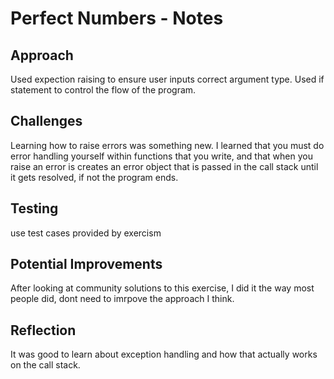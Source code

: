 # Perfect Numbers - Notes

## Approach
Used expection raising to ensure user inputs correct argument type. Used if statement to control the flow of the program.

## Challenges
Learning how to raise errors was something new. I learned that you must do error handling yourself within functions that you write, and that when you raise an error is creates an error object that is passed in the call stack until it gets resolved, if not the program ends.

## Testing
use test cases provided by exercism

## Potential Improvements
After looking at community solutions to this exercise, I did it the way most people did, dont need to imrpove the approach I think. 

## Reflection
It was good to learn about exception handling and how that actually works on the call stack.
